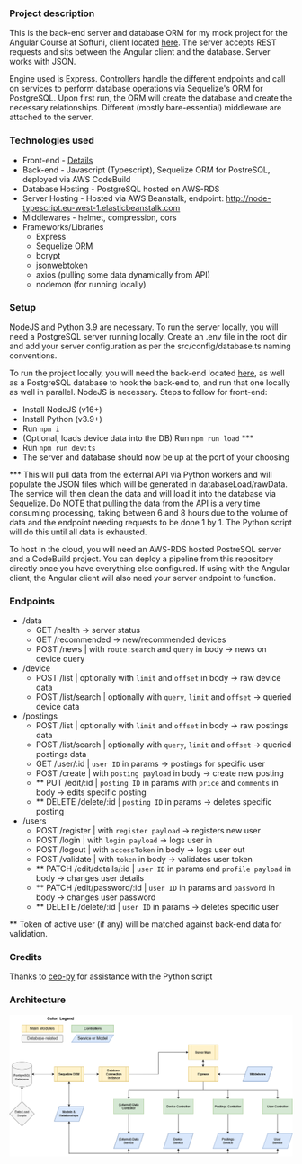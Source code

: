 ### Project description

This is the back-end server and database ORM for my mock project for the Angular Course at Softuni, client located [here](https://github.com/EmilAvramov/angular-defense-client). The server accepts REST requests and sits between the Angular client and the database. Server works with JSON.

Engine used is Express. Controllers handle the different endpoints and call on services to perform database operations via Sequelize's ORM for PostgreSQL. Upon first run, the ORM will create the database and create the necessary relationships. Different (mostly bare-essential) middleware are attached to the server.

### Technologies used

- Front-end - [Details](https://github.com/EmilAvramov/angular-defense-client)
- Back-end - Javascript (Typescript), Sequelize ORM for PostreSQL, deployed via AWS CodeBuild
- Database Hosting - PostgreSQL hosted on AWS-RDS
- Server Hosting - Hosted via AWS Beanstalk, endpoint: <http://node-typescript.eu-west-1.elasticbeanstalk.com>
- Middlewares - helmet, compression, cors
- Frameworks/Libraries
  - Express
  - Sequelize ORM
  - bcrypt
  - jsonwebtoken
  - axios (pulling some data dynamically from API)
  - nodemon (for running locally)

### Setup

NodeJS and Python 3.9 are necessary. To run the server locally, you will need a PostgreSQL server running locally. Create an .env file in the root dir and add your server configuration as per the src/config/database.ts naming conventions.

To run the project locally, you will need the back-end located [here](https://github.com/EmilAvramov/angular-defense-server), as well as a PostgreSQL database to hook the back-end to, and run that one locally as well in parallel. NodeJS is necessary. Steps to follow for front-end:

- Install NodeJS (v16+)
- Install Python (v3.9+)
- Run ```npm i```
- (Optional, loads device data into the DB) Run ```npm run load``` ***
- Run ```npm run dev:ts```
- The server and database should now be up at the port of your choosing

*** This will pull data from the external API via Python workers and will populate the JSON files which will be generated in databaseLoad/rawData. The service will then clean the data and will load it into the database via Sequelize. Do NOTE that pulling the data from the API is a very time consuming processing, taking between 6 and 8 hours due to the volume of data and the endpoint needing requests to be done 1 by 1. The Python script will do this until all data is exhausted.

To host in the cloud, you will need an AWS-RDS hosted PostreSQL server and a CodeBuild project. You can deploy a pipeline from this repository directly once you have everything else configured. If using with the Angular client, the Angular client will also need your server endpoint to function.

### Endpoints

- /data
  - GET /health -> server status
  - GET /recommended -> new/recommended devices
  - POST /news | with ```route:search``` and ```query``` in body -> news on device query
- /device
  - POST /list | optionally with ```limit``` and ```offset``` in body -> raw device data
  - POST /list/search | optionally with ```query```, ```limit``` and ```offset``` -> queried device data
- /postings
  - POST /list | optionally with ```limit``` and ```offset``` in body -> raw postings data
  - POST /list/search | optionally with ```query```, ```limit``` and ```offset``` -> queried postings data
  - GET /user/:id | ```user ID``` in params -> postings for specific user
  - POST /create | with ```posting payload``` in body -> create new posting
  - ** PUT /edit/:id | ```posting ID``` in params with ```price``` and ```comments``` in body -> edits specific posting
  - ** DELETE /delete/:id | ```posting ID``` in params -> deletes specific posting
- /users
  - POST /register | with ```register payload``` -> registers new user
  - POST /login | with ```login payload``` -> logs user in
  - POST /logout | with ```accessToken``` in body -> logs user out
  - POST /validate | with ```token``` in body -> validates user token
  - ** PATCH /edit/details/:id | ```user ID``` in params and ```profile payload``` in body -> changes user details
  - ** PATCH /edit/password/:id | ```user ID``` in params and ```password``` in body -> changes user password
  - ** DELETE /delete/:id | ```user ID``` in params -> deletes specific user

** Token of active user (if any) will be matched against back-end data for validation.

### Credits

Thanks to [ceo-py](https://github.com/ceo-py) for assistance with the Python script

### Architecture

!['diagram'](/ServerDiagram.png)
